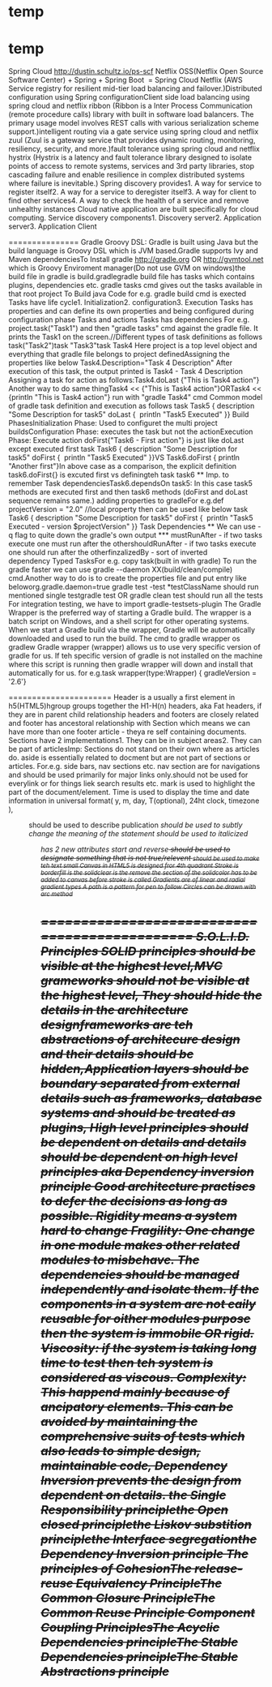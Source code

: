 # temp
temp
================
Spring Cloud
http://dustin.schultz.io/ps-scf
Netflix OSS(Netflix Open Source Software Center) + Spring + Spring Boot  = Spring Cloud Netflix (AWS Service registry for resilient mid-tier load balancing and failover.)Distributed configuration using Spring configurationClient side load balancing using spring cloud and netflix ribbon (Ribbon is a Inter Process Communication (remote procedure calls) library with built in software load balancers. The primary usage model involves REST calls with various serialization scheme support.)intelligent routing via a gate service using spring cloud and netflix zuul (Zuul is a gateway service that provides dynamic routing, monitoring, resiliency, security, and more.)fault tolerance using spring cloud and netflix hystrix (Hystrix is a latency and fault tolerance library designed to isolate points of access to remote systems, services and 3rd party libraries, stop cascading failure and enable resilience in complex distributed systems where failure is inevitable.)
Spring discovery provides1. A way for service to register itself2. A way for a service to deregister itself3. A way for client to find other services4. A way to check the health of a service and remove unhealthy instances
Cloud native application are built specifically for cloud computing.
Service discovery components1. Discovery server2. Application server3. Application Client

===============
Gradle
Groovy DSL: Gradle is built using Java but the build language is Groovy DSL which is JVM based.Gradle supports Ivy and Maven dependenciesTo Install gradle http://gradle.org OR http://gvmtool.net which is Groovy Enviroment manager(Do not use GVM on windows)the build file in gradle is build.gradlegradle build file has tasks which contains plugins, dependencies etc.
gradle tasks cmd gives out the tasks available in that root project
To Build java Code for e.g.
gradle build cmd is exected
Tasks have life cycle1. Initialization2. configuration3. Execution
Tasks has properties and can define its own properties and being configured during configuration phase
Tasks and actions
Tasks has dependencies
For e.g.
project.task("Task1") and then "gradle tasks" cmd against the gradle file. It prints the Task1 on the screen.//Different types of task definitions as follows
task("Task2")task "Task3"task Task4
Here project is a top level object and everything that gradle file belongs to project definedAssigning the properties like below
Task4.Description="Task 4 Description"
After execution of this task, the output printed is Task4 - Task 4 Description
Assigning a task for action as follows:Task4.doLast {"This is Task4 action"}
Another way to do same thingTask4 << {"This is Task4 action"}ORTask4 << {println "This is Task4 action"}
run with "gradle Task4" cmd
Common model of gradle task definition and execution as follows
task Task5 { description "Some Description for task5" doLast {  println "Task5 Executed" }}
Build PhasesInitialization Phase: Used to configuret the multi project buildsConfiguration Phase: executes the task but not the actionExecution Phase: Execute action
doFirst{"Task6 - First action"} is just like doLast except executed first
task Task6 { description "Some Description for task5" doFirst {  println "Task5 Executed" }}VS Task6.doFirst { println "Another first"}In above case as a comparison, the explicit definition task6.doFirst{} is excuted first vs definingteh task task6 ** Imp. to remember
Task dependenciesTask6.dependsOn task5: In this case task5 methods are executed first and then task6 methods (doFirst and doLast sequence remains same.)
adding properties to gradleFor e.g.def projectVersion = "2.0" //local property
then can be used like below
task Task6 { description "Some Description for task5" doFirst {  println "Task5 Executed - version $projectVersion" }}
Task Dependencies
** We can use -q flag to quite down the gradle's own output ***
mustRunAfter - if two tasks execute one must run after the othershouldRunAfter - if two tasks execute one should run after the otherfinzalizedBy - sort of inverted dependency Typed TasksFor e.g. copy task(built in with gradle)
To run the gradle faster we can use gradle --daemon XX(build/clean/compile) cmd.Another way to do is to create the properties file and put entry like beloworg.gradle.daemon=true
gradle test -test *testClassName should run mentioned single testgradle test OR gradle clean test should run all the tests
For integration testing, we have to import gradle-testsets-plugin
The Gradle Wrapper is the preferred way of starting a Gradle build. The wrapper is a batch script on Windows, and a shell script for other operating systems. 
When we start a Gradle build via the wrapper, Gradle will be automatically downloaded and used to run the build.
The cmd to gradle wrapper os gradlew 
Gradle wrapper (wrapper) allows us to use very specific version of gradle for us. If teh specific version of gradle is not installed on the machine where this script is running then gradle wrapper will down and install that automatically for us.
for e.g.task wrapper(type:Wrapper) { gradleVersion = '2.6'}

======================
Header is a usually a first element in h5(HTML5)hgroup groups together the H1-H(n) headers, aka Fat headers, if they are in parent child relationship
headers and footers are closely related and footer has ancestoral relationship with Section which means we can have more than one footer
article - theya re self containing documents.
Sections have 2 implementations1. They can be in subject areas2. They can be part of articlesImp: Sections do not stand on their own where as articles do.
aside is essentially related to docment but are not part of sections or articles. For.e.g. side bars, nav sections etc.
nav section are for navigations and should be used primarily for major links only.should not be used for everylink or for things liek search results etc.
mark is used to highlight the part of the document/element.
Time is used to display the time and date information in universal format( y, m, day, T(optional), 24ht clock, timezone ),
<dl><dt><dd> should be used to describe publication<em> should be used to subtly change the meaning of the statement<i> should be used to italicized<ol> has 2 new attributes start and reverse<s> should be used to designate something that is not true/relevent <small> should be used to make teh text small
Canvas in HTML5 is designed fror 4th quadrant Stroke is borderfill is the solidclear is the remove the section of the solidcolor has to be added to canvas before stroke is called
Gradients are of linear and radial gradient types
A path is a pattern for pen to follow
Circles can be drawn with arc method

==============================================
S.O.L.I.D. Principles
SOLID principles should be visible at the highest level,MVC grameworks should not be visible at the highest level, They should hide the details in the architecture designframeworks are teh abstractions of architecure design and their details should be hidden,Application layers should be boundary separated from external details such as frameworks, database systems and should be treated as plugins,
High level principles should be dependent on details and details should be dependent on high level principles aka Dependency inversion principle
Good architecture practises to defer the decisions as long as possible.
Rigidity means a system hard to change
Fragility: One change in one module makes other related modules to misbehave.
The dependencies should be managed independently and isolate them.
If the components in a system are not eaily reusable for oither modules purpose then the system is immobile OR rigid.
Viscosity: if the system is taking long time to test then teh system is considered as viscous.
Complexity: This happend mainly because of ancipatory elements. This can be avoided by maintaining the comprehensive suits of tests which also leads to simple design, maintainable code, 
Dependency Inversion prevents the design from dependent on details.
the Single Responsibility principlethe Open closed principlethe Liskov substition principlethe Interface segregationthe Dependency Inversion principle
The principles of CohesionThe release-reuse Equivalency PrincipleThe Common Closure PrincipleThe Common Reuse Principle
Component Coupling PrinciplesThe Acyclic Dependencies principleThe Stable Dependencies principleThe Stable Abstractions principle
====================
